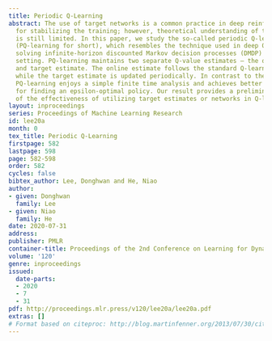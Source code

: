 ```yaml
---
title: Periodic Q-Learning
abstract: The use of target networks is a common practice in deep reinforcement learning
  for stabilizing the training; however, theoretical understanding of this technique
  is still limited. In this paper, we study the so-called periodic Q-learning algorithm
  (PQ-learning for short), which resembles the technique used in deep Q-learning for
  solving infinite-horizon discounted Markov decision processes (DMDP) in the tabular
  setting. PQ-learning maintains two separate Q-value estimates – the online estimate
  and target estimate. The online estimate follows the standard Q-learning update,
  while the target estimate is updated periodically. In contrast to the standard Q-learning,
  PQ-learning enjoys a simple finite time analysis and achieves better sample complexity
  for finding an epsilon-optimal policy. Our result provides a preliminary justification
  of the effectiveness of utilizing target estimates or networks in Q-learning algorithms.
layout: inproceedings
series: Proceedings of Machine Learning Research
id: lee20a
month: 0
tex_title: Periodic Q-Learning
firstpage: 582
lastpage: 598
page: 582-598
order: 582
cycles: false
bibtex_author: Lee, Donghwan and He, Niao
author:
- given: Donghwan
  family: Lee
- given: Niao
  family: He
date: 2020-07-31
address: 
publisher: PMLR
container-title: Proceedings of the 2nd Conference on Learning for Dynamics and Control
volume: '120'
genre: inproceedings
issued:
  date-parts:
  - 2020
  - 7
  - 31
pdf: http://proceedings.mlr.press/v120/lee20a/lee20a.pdf
extras: []
# Format based on citeproc: http://blog.martinfenner.org/2013/07/30/citeproc-yaml-for-bibliographies/
---
```

